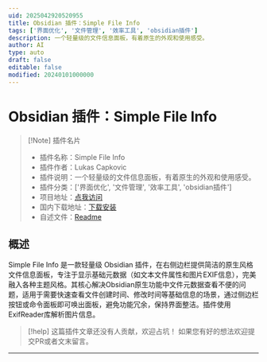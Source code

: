 ```yaml
---
uid: 2025042920520955
title: Obsidian 插件：Simple File Info
tags: ['界面优化', '文件管理', '效率工具', 'obsidian插件']
description: 一个轻量级的文件信息面板，有着原生的外观和使用感受。
author: AI
type: auto
draft: false
editable: false
modified: 20240101000000
---
```


# Obsidian 插件：Simple File Info

> [!Note] 插件名片
> - 插件名称：Simple File Info
> - 插件作者：Lukas Capkovic
> - 插件说明：一个轻量级的文件信息面板，有着原生的外观和使用感受。
> - 插件分类：['界面优化', '文件管理', '效率工具', 'obsidian插件']
> - 项目地址：[点我访问](https://github.com/lukas-cap/simple-file-info)
> - 国内下载地址：[下载安装](https://pkmer.cn/products/plugin/pluginMarket/?simple-file-info)
> - 自述文件：[Readme](https://ghproxy.net/https://raw.githubusercontent.com/lukas-cap/simple-file-info/main/README.md)



## 概述

Simple File Info 是一款轻量级 Obsidian 插件，在右侧边栏提供简洁的原生风格文件信息面板，专注于显示基础元数据（如文本文件属性和图片EXIF信息），完美融入各种主题风格。其核心解决Obsidian原生功能中文件元数据查看不便的问题，适用于需要快速查看文件创建时间、修改时间等基础信息的场景，通过侧边栏按钮或命令面板即可唤出面板，避免功能冗余，保持界面整洁。插件使用ExifReader库解析图片信息。


> [!help] 
> 这篇插件文章还没有人贡献，欢迎占坑！
> 如果您有好的想法欢迎提交PR或者文末留言。
> 

---



